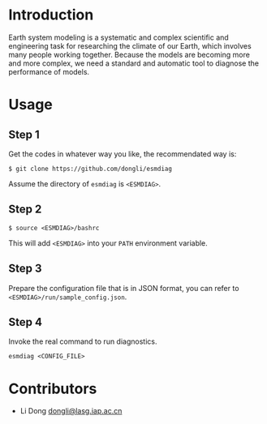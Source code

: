 # Introduction

Earth system modeling is a systematic and complex scientific and engineering task for researching the climate of our Earth, which involves many people working together. Because the models are becoming more and more complex, we need a standard and automatic tool to diagnose the performance of models.

# Usage

## Step 1
Get the codes in whatever way you like, the recommendated way is:
```
$ git clone https://github.com/dongli/esmdiag
```
Assume the directory of `esmdiag` is `<ESMDIAG>`.

## Step 2
```
$ source <ESMDIAG>/bashrc
```
This will add `<ESMDIAG>` into your `PATH` environment variable.

## Step 3
Prepare the configuration file that is in JSON format, you can refer to `<ESMDIAG>/run/sample_config.json`.

## Step 4
Invoke the real command to run diagnostics.
```
esmdiag <CONFIG_FILE>
```

# Contributors

- Li Dong <dongli@lasg.iap.ac.cn>
